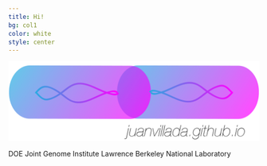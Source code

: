 ```yaml
---
title: Hi!
bg: col1
color: white
style: center
---
```


<img src="img/github_page.png" width="700px">


DOE Joint Genome Institute
Lawrence Berkeley National Laboratory 
